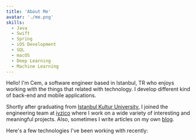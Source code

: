 ```yaml
---
title: 'About Me'
avatar: './me.png'
skills:
  - Java
  - Swift
  - Spring
  - iOS Development
  - SQL
  - macOS
  - Deep Learning
  - Machine Learning
---
```


Hello! I'm Cem, a software engineer based in Istanbul, TR who enjoys working with the things that related with technology. I develop different kind of back-end and mobile applications.

Shortly after graduating from [Istanbul Kultur University](https://www.iku.edu.tr), I joined the engineering team at [iyzico](https://www.iyzico.com/) where I work on a wide variety of interesting and meaningful projects. Also, sometimes I write articles on my own [blog](https://medium.com/cem-cebi).

Here's a few technologies I've been working with recently:
